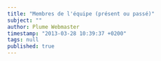 ```yaml
---
title: "Membres de l'équipe (présent ou passé)"
subject: ""
author: Plume Webmaster
timestamp: "2013-03-28 10:39:37 +0200"
tags: null
published: true
---
```


[Anupman Das]: http://perso.ens-lyon.fr/anupman.das/
[Matteo Mio]: http://perso.ens-lyon.fr/matteo.mio/
[Simon Castellan]: http://perso.ens-lyon.fr/simon.castellan/
[Frédéric Prost]: http://perso.ens-lyon.fr/frederic.prost/
[Emmanuel Beffara]: http://perso.ens-lyon.fr/emmanuel.beffara/
[Aurélien Pardon]: http://perso.ens-lyon.fr/aurelien.pardon/
[Alexander Kreuzer Darmstadt]: http://www.mathematik.tu-darmstadt.de/~akreuzer/ (@ Darmstadt)
[Alexander Kreuzer]: http://perso.ens-lyon.fr/alexander.kreuzer/ (Alexander Kreuzer)
[Alexandre Miquel]: http://perso.ens-lyon.fr/alexandre.miquel/ (Alexandre Miquel)
[Antoine Madet]: http://www.pps.univ-paris-diderot.fr/~madet/ (Antoine Madet)
[Barbara Petit]: http://perso.ens-lyon.fr/barbara.petit/
[Colin Riba]: http://perso.ens-lyon.fr/colin.riba/ (Colin Riba)
[Damien Pous]: http://perso.ens-lyon.fr/damien.pous/  (Damien Pous)
[Daniel Hirschkoff]: http://perso.ens-lyon.fr/daniel.hirschkoff/ (Daniel Hirschkoff)
[Daniela Petrisan]: http://perso.ens-lyon.fr/daniela.petrisan/ (Daniela Petrisan)
[Erika de Benedetti]: http://perso.ens-lyon.fr/erika.de.benedetti/ (Erika de Benedetti @ Lyon)
[Erika de Benedetti Turin]: http://unito.academia.edu/ErikaDeBenedetti (Erika de Benedetti @ Turin)
[Fabio Zanasi Casa]: http://www.zanasi.com/fabio/ (@ casa sua)
[Fabio Zanasi]: http://perso.ens-lyon.fr/fabio.zanasi/ (Fabio Zanasi)
[Federico Aschieri]: http://perso.ens-lyon.fr/federico.aschieri/ (Federico Aschieri)
[Federico Aschieri PPS]: http://www.pps.univ-paris-diderot.fr/~aschieri/ (@ PPS)
[Filippo Bonchi]: http://perso.ens-lyon.fr/filippo.bonchi/ (Fillippo Bonchi)
[Guilhem Jaber]: http://www.univ-nantes.fr/jaber-g (Guilhem Jaber)
[Jean-Marie Madiot]: http://perso.ens-lyon.fr/jeanmarie.madiot/ (Jean-Marie Madiot)
[Lionel Rieg]: http://perso.ens-lyon.fr/lionel.rieg/ (Lionel Rieg)
[Marc Lasson]: http://perso.ens-lyon.fr/marc.lasson/ (Marc Lasson)
[Martin Hofman]: http://www2.tcs.ifi.lmu.de/~mhofmann/ (Martin Hofman)
[Matthieu Perrinel]: http://perso.ens-lyon.fr/matthieu.perrinel/ (Matthieu Perrinel)
[Olivier Laurent]: http://perso.ens-lyon.fr/olivier.laurent/ (Olivier Laurent)
[Paolo Tranquilli]: http://perso.ens-lyon.fr/paolo.tranquilli/
[Patrick Baillot]: http://perso.ens-lyon.fr/patrick.baillot/ (Patrick Baillot)
[Paul Brunet Cachan]: http://perso.eleves.bretagne.ens-cachan.fr/~pbrun703/
[Paul Brunet]: http://perso.ens-lyon.fr/paul.brunet/
[Pawel Sobocinski]: http://users.ecs.soton.ac.uk/ps/ (Pawel Sobocinski)
[Philippe AUdebaud]: http://perso.ens-lyon.fr/philippe.audebaud/ (Philippe Audebaud)
[Pierre Clairambault]: http://www.cl.cam.ac.uk/~pmc51/
[Pierre Lescanne]: http://perso.ens-lyon.fr/pierre.lescanne/ (Pierre Lescanne)
[Romain Demangeon]: http://www.dcs.qmul.ac.uk/research/logic/QM-EECS-TCS/People.html
[Romain Demangeon Lyon]: http://perso.ens-lyon.fr/romain.demangeon/ (Romain Demangeon)
[Russ Harmer]: http://www.pps.univ-paris-diderot.fr/~russ/
[Séverine Maingaud]: http://www.pps.jussieu.fr/~maingaud/ (Séverine Maingaud)
[Stéphane Leroux Lyon]: http://perso.ens-lyon.fr/stephane.leroux/ (Stéphane Leroux)
[Stéphane Leroux LIX]: http://www.lix.polytechnique.fr/Labo/Stephane.Leroux/ (Stéphane Leroux)
[Thanos Tsouanas]: http://perso.ens-lyon.fr/thanos.tsouanas/ (Thanos Tsouanas)
[Tom Hirschowitz]: http://www.lama.univ-savoie.fr/~hirschowitz/
[Valentin Blot]: http://perso.ens-lyon.fr/valentin.blot/ (Valentin Blot)